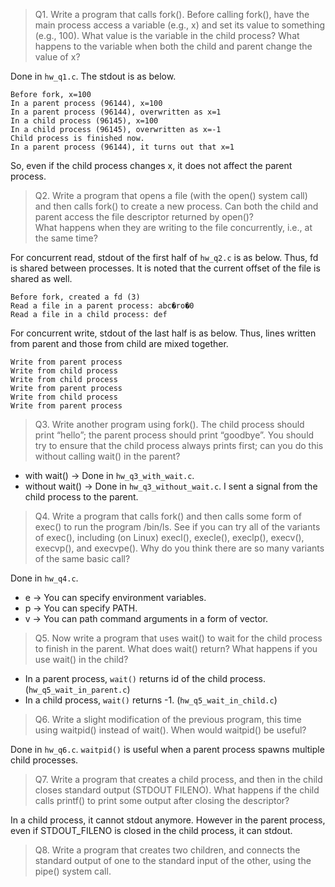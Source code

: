 > Q1. Write a program that calls fork(). Before calling fork(), have the main process access a variable (e.g., x) and set its value to something (e.g., 100). What value is the variable in the child process? What happens to the variable when both the child and parent change the value of x?

Done in `hw_q1.c`. The stdout is as below.
```
Before fork, x=100
In a parent process (96144), x=100
In a parent process (96144), overwritten as x=1
In a child process (96145), x=100
In a child process (96145), overwritten as x=-1
Child process is finished now.
In a parent process (96144), it turns out that x=1
```

So, even if the child process changes x, it does not affect the parent process.

> Q2. Write a program that opens a file (with the open() system call) and then calls fork() to create a new process. Can both the child and parent access the file descriptor returned by open()?    
> What happens when they are writing to the file concurrently, i.e., at the same time?

For concurrent read, stdout of the first half of `hw_q2.c` is as below.
Thus, fd is shared between processes. It is noted  that the current offset of the file is shared as well.

```
Before fork, created a fd (3)
Read a file in a parent process: abc�ro�0
Read a file in a child process: def
```

For concurrent write, stdout of the last half is as below.
Thus, lines written from parent and those from child are mixed together.

```
Write from parent process
 Write from child process
 Write from child process
 Write from parent process
 Write from child process
 Write from parent process
 
```

> Q3. Write another program using fork(). The child process should print “hello”; the parent process should print “goodbye”. You should try to ensure that the child process always prints first; can you do this without calling wait() in the parent?

- with wait() -> Done in `hw_q3_with_wait.c`.
- without wait() -> Done in `hw_q3_without_wait.c`. I sent a signal from the child process to the parent.

> Q4. Write a program that calls fork() and then calls some form of exec() to run the program /bin/ls. See if you can try all of the variants of exec(), including (on Linux) execl(), execle(), execlp(), execv(), execvp(), and execvpe(). Why do you think there are so many variants of the same basic call?

Done in `hw_q4.c`.
- e -> You can specify environment variables.
- p -> You can specify PATH.
- v -> You can path command arguments in a form of vector.

> Q5. Now write a program that uses wait() to wait for the child process to finish in the parent. What does wait() return? What happens if you use wait() in the child?

- In a parent process, `wait()` returns id of the child process. (`hw_q5_wait_in_parent.c`)
- In a child process, `wait()` returns -1. (`hw_q5_wait_in_child.c`)

> Q6. Write a slight modification of the previous program, this time using waitpid() instead of wait(). When would waitpid() be useful?

Done in `hw_q6.c`.
`waitpid()` is useful when a parent process spawns multiple child processes.

> Q7. Write a program that creates a child process, and then in the child closes standard output (STDOUT FILENO). What happens if the child calls printf() to print some output after closing the descriptor?

In a child process, it cannot stdout anymore.
However in the parent process, even if STDOUT_FILENO is closed in the child process, it can stdout.

> Q8. Write a program that creates two children, and connects the standard output of one to the standard input of the other, using the pipe() system call.

